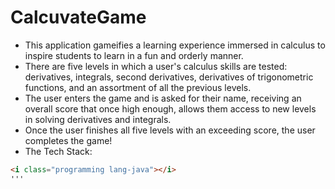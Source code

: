 # CalcuvateGame

- This application gameifies a learning experience immersed in calculus to inspire students to learn in a fun and orderly manner.
- There are five levels in which a user's calculus skills are tested: derivatives, integrals, second derivatives, derivatives of trigonometric functions, and an assortment of all the previous levels.
- The user enters the game and is asked for their name, receiving an overall score that once high enough, allows them access to new levels in solving derivatives and integrals.
- Once the user finishes all five levels with an exceeding score, the user completes the game!
- The Tech Stack:
```html
<i class="programming lang-java"></i>
'''

